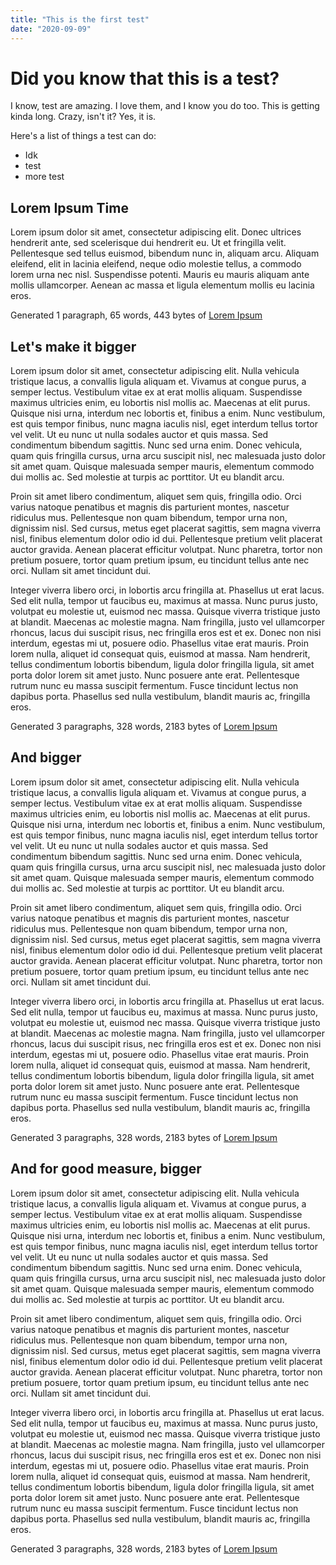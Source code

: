 ```yaml
---
title: "This is the first test"
date: "2020-09-09"
---
```


# Did you know that this is a test?

I know, test are amazing. I love them, and I know you do too.
This is getting kinda long. Crazy, isn't it?
Yes, it is.

Here's a list of things a test can do:

-   Idk
-   test
-   more test

## Lorem Ipsum Time

Lorem ipsum dolor sit amet, consectetur adipiscing elit. Donec ultrices hendrerit ante, sed scelerisque dui hendrerit eu. Ut et fringilla velit. Pellentesque sed tellus euismod, bibendum nunc in, aliquam arcu. Aliquam eleifend, elit in lacinia eleifend, neque odio molestie tellus, a commodo lorem urna nec nisl. Suspendisse potenti. Mauris eu mauris aliquam ante mollis ullamcorper. Aenean ac massa et ligula elementum mollis eu lacinia eros.

Generated 1 paragraph, 65 words, 443 bytes of [Lorem Ipsum](https://www.lipsum.com/)

## Let's make it bigger

Lorem ipsum dolor sit amet, consectetur adipiscing elit. Nulla vehicula tristique lacus, a convallis ligula aliquam et. Vivamus at congue purus, a semper lectus. Vestibulum vitae ex at erat mollis aliquam. Suspendisse maximus ultricies enim, eu lobortis nisl mollis ac. Maecenas at elit purus. Quisque nisi urna, interdum nec lobortis et, finibus a enim. Nunc vestibulum, est quis tempor finibus, nunc magna iaculis nisl, eget interdum tellus tortor vel velit. Ut eu nunc ut nulla sodales auctor et quis massa. Sed condimentum bibendum sagittis. Nunc sed urna enim. Donec vehicula, quam quis fringilla cursus, urna arcu suscipit nisl, nec malesuada justo dolor sit amet quam. Quisque malesuada semper mauris, elementum commodo dui mollis ac. Sed molestie at turpis ac porttitor. Ut eu blandit arcu.

Proin sit amet libero condimentum, aliquet sem quis, fringilla odio. Orci varius natoque penatibus et magnis dis parturient montes, nascetur ridiculus mus. Pellentesque non quam bibendum, tempor urna non, dignissim nisl. Sed cursus, metus eget placerat sagittis, sem magna viverra nisl, finibus elementum dolor odio id dui. Pellentesque pretium velit placerat auctor gravida. Aenean placerat efficitur volutpat. Nunc pharetra, tortor non pretium posuere, tortor quam pretium ipsum, eu tincidunt tellus ante nec orci. Nullam sit amet tincidunt dui.

Integer viverra libero orci, in lobortis arcu fringilla at. Phasellus ut erat lacus. Sed elit nulla, tempor ut faucibus eu, maximus at massa. Nunc purus justo, volutpat eu molestie ut, euismod nec massa. Quisque viverra tristique justo at blandit. Maecenas ac molestie magna. Nam fringilla, justo vel ullamcorper rhoncus, lacus dui suscipit risus, nec fringilla eros est et ex. Donec non nisi interdum, egestas mi ut, posuere odio. Phasellus vitae erat mauris. Proin lorem nulla, aliquet id consequat quis, euismod at massa. Nam hendrerit, tellus condimentum lobortis bibendum, ligula dolor fringilla ligula, sit amet porta dolor lorem sit amet justo. Nunc posuere ante erat. Pellentesque rutrum nunc eu massa suscipit fermentum. Fusce tincidunt lectus non dapibus porta. Phasellus sed nulla vestibulum, blandit mauris ac, fringilla eros.

Generated 3 paragraphs, 328 words, 2183 bytes of [Lorem Ipsum](https://www.lipsum.com/)

## And bigger

Lorem ipsum dolor sit amet, consectetur adipiscing elit. Nulla vehicula tristique lacus, a convallis ligula aliquam et. Vivamus at congue purus, a semper lectus. Vestibulum vitae ex at erat mollis aliquam. Suspendisse maximus ultricies enim, eu lobortis nisl mollis ac. Maecenas at elit purus. Quisque nisi urna, interdum nec lobortis et, finibus a enim. Nunc vestibulum, est quis tempor finibus, nunc magna iaculis nisl, eget interdum tellus tortor vel velit. Ut eu nunc ut nulla sodales auctor et quis massa. Sed condimentum bibendum sagittis. Nunc sed urna enim. Donec vehicula, quam quis fringilla cursus, urna arcu suscipit nisl, nec malesuada justo dolor sit amet quam. Quisque malesuada semper mauris, elementum commodo dui mollis ac. Sed molestie at turpis ac porttitor. Ut eu blandit arcu.

Proin sit amet libero condimentum, aliquet sem quis, fringilla odio. Orci varius natoque penatibus et magnis dis parturient montes, nascetur ridiculus mus. Pellentesque non quam bibendum, tempor urna non, dignissim nisl. Sed cursus, metus eget placerat sagittis, sem magna viverra nisl, finibus elementum dolor odio id dui. Pellentesque pretium velit placerat auctor gravida. Aenean placerat efficitur volutpat. Nunc pharetra, tortor non pretium posuere, tortor quam pretium ipsum, eu tincidunt tellus ante nec orci. Nullam sit amet tincidunt dui.

Integer viverra libero orci, in lobortis arcu fringilla at. Phasellus ut erat lacus. Sed elit nulla, tempor ut faucibus eu, maximus at massa. Nunc purus justo, volutpat eu molestie ut, euismod nec massa. Quisque viverra tristique justo at blandit. Maecenas ac molestie magna. Nam fringilla, justo vel ullamcorper rhoncus, lacus dui suscipit risus, nec fringilla eros est et ex. Donec non nisi interdum, egestas mi ut, posuere odio. Phasellus vitae erat mauris. Proin lorem nulla, aliquet id consequat quis, euismod at massa. Nam hendrerit, tellus condimentum lobortis bibendum, ligula dolor fringilla ligula, sit amet porta dolor lorem sit amet justo. Nunc posuere ante erat. Pellentesque rutrum nunc eu massa suscipit fermentum. Fusce tincidunt lectus non dapibus porta. Phasellus sed nulla vestibulum, blandit mauris ac, fringilla eros.

Generated 3 paragraphs, 328 words, 2183 bytes of [Lorem Ipsum](https://www.lipsum.com/)

## And for good measure, bigger

Lorem ipsum dolor sit amet, consectetur adipiscing elit. Nulla vehicula tristique lacus, a convallis ligula aliquam et. Vivamus at congue purus, a semper lectus. Vestibulum vitae ex at erat mollis aliquam. Suspendisse maximus ultricies enim, eu lobortis nisl mollis ac. Maecenas at elit purus. Quisque nisi urna, interdum nec lobortis et, finibus a enim. Nunc vestibulum, est quis tempor finibus, nunc magna iaculis nisl, eget interdum tellus tortor vel velit. Ut eu nunc ut nulla sodales auctor et quis massa. Sed condimentum bibendum sagittis. Nunc sed urna enim. Donec vehicula, quam quis fringilla cursus, urna arcu suscipit nisl, nec malesuada justo dolor sit amet quam. Quisque malesuada semper mauris, elementum commodo dui mollis ac. Sed molestie at turpis ac porttitor. Ut eu blandit arcu.

Proin sit amet libero condimentum, aliquet sem quis, fringilla odio. Orci varius natoque penatibus et magnis dis parturient montes, nascetur ridiculus mus. Pellentesque non quam bibendum, tempor urna non, dignissim nisl. Sed cursus, metus eget placerat sagittis, sem magna viverra nisl, finibus elementum dolor odio id dui. Pellentesque pretium velit placerat auctor gravida. Aenean placerat efficitur volutpat. Nunc pharetra, tortor non pretium posuere, tortor quam pretium ipsum, eu tincidunt tellus ante nec orci. Nullam sit amet tincidunt dui.

Integer viverra libero orci, in lobortis arcu fringilla at. Phasellus ut erat lacus. Sed elit nulla, tempor ut faucibus eu, maximus at massa. Nunc purus justo, volutpat eu molestie ut, euismod nec massa. Quisque viverra tristique justo at blandit. Maecenas ac molestie magna. Nam fringilla, justo vel ullamcorper rhoncus, lacus dui suscipit risus, nec fringilla eros est et ex. Donec non nisi interdum, egestas mi ut, posuere odio. Phasellus vitae erat mauris. Proin lorem nulla, aliquet id consequat quis, euismod at massa. Nam hendrerit, tellus condimentum lobortis bibendum, ligula dolor fringilla ligula, sit amet porta dolor lorem sit amet justo. Nunc posuere ante erat. Pellentesque rutrum nunc eu massa suscipit fermentum. Fusce tincidunt lectus non dapibus porta. Phasellus sed nulla vestibulum, blandit mauris ac, fringilla eros.

Generated 3 paragraphs, 328 words, 2183 bytes of [Lorem Ipsum](https://www.lipsum.com/)
